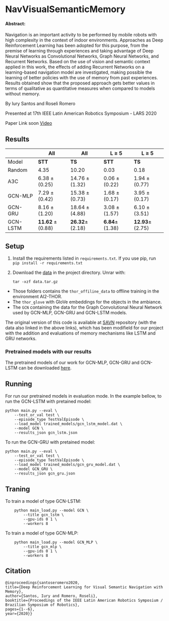 # NavVisualSemanticMemory

#### Abstract:
Navigation is an important activity to be performed by mobile robots with high complexity in the context of indoor environments. Approaches as Deep Reinforcement Learning has been adopted for this purpose, from the premise of learning through experiences and taking advantage of Deep Neural Networks as Convolutional Networks, Graph Neural Networks, and Recurrent Networks. Based on the use of vision and semantic context applied in this work, the effects of adding Recurrent Networks on a learning-based navigation model are investigated, making possible the learning of better policies with the use of memory from past experiences.  Results obtained show that the proposed approach gets better values in terms of qualitative as quantitative measures when compared to models without memory.

By Iury Santos and Roseli Romero

Presented at 17th IEEE Latin American Robotics Symposium - LARS 2020

Paper Link soon [Video](https://youtu.be/1hDLtMXapbg)


## Results

|          	| All               	| All              	| L ≥ 5           	| L ≥ 5            	|
|----------	|-------------------	|------------------	|-----------------	|------------------	|
| Model    	| **STT**           	| **TS**           	| **STT**         	| **TS**           	|
| Random   	| 4.35              	| 10.20            	| 0.03            	| 0.18             	|
| A3C      	| 6.38 ±(0.25)      	| 14.76 ±(1.32)    	| 0.06 ±(0.22)    	| 1.94 ±(0.77)     	|
| GCN-MLP  	| 7.29 ±(0.42)      	| 15.38 ±(0.73)    	| 1.68 ±(0.17)    	| 3.95 ±(0.17)     	|
| GCN-GRU  	| 8.16 ±(1.20)      	| 18.64 ±(4.88)    	| 3.08 ±(1.57)    	| 6.10 ±(3.51)     	|
| GCN-LSTM 	| **11.62** ±(0.88) 	| **26.32**±(2.18) 	| **6.84**±(1.38) 	| **12.93**±(2.75) 	|


## Setup

1. Install the requirements listed in ``requirements.txt``. If you use pip, run ``pip install -r requirements.txt``
2. Download the [data](https://prior-datasets.s3.us-east-2.amazonaws.com/savn/data.tar.gz) in the project directory. Unrar with:

    ``tar -xzf data.tar.gz``

- Those folders contains the ``thor_offiline_data`` to offline training in the environment AI2-THOR. 
- The ``thor_glove`` with GloVe embeddings for the objects in the ambiance.
- The ``GCN`` containing the data for the Graph Convolutional Neural Network used by GCN-MLP, GCN-GRU and GCN-LSTM models.

The original version of this code is available at [SAVN](https://github.com/allenai/savn) repository (with the data also linked in the above links), which has been modifield for our project with the addition and evaluations of memory mechanisms like LSTM and GRU networks.

### Pretrained models with our results
The pretrained models of our work for GCN-MLP, GCN-GRU and GCN-LSTM can be downloaded [here](https://drive.google.com/drive/folders/1uHMkef1BjHYi3cQarWkHnpikJIjwydcg?usp=sharing).

## Running

For run our pretrained models in evaluation mode. In the example bellow, to run the GCN-LSTM with pretained model:
    
    python main.py --eval \
        --test_or_val test \
        --episode_type TestValEpisode \
        --load_model trained_models/gcn_lstm_model.dat \
        --model GCN \
        --results_json gcn_lstm.json 

To run the GCN-GRU with pretained model:

    python main.py --eval \
        --test_or_val test \
        --episode_type TestValEpisode \
        --load_model trained_models/gcn_gru_model.dat \
        --model GCN_GRU \
        --results_json gcn_gru.json 


## Traning
To train a model of type GCN-LSTM:

        python main_load.py --model GCN \
            --title gcn_lstm \
            --gpu-ids 0 1 \
            --workers 8


To train a model of type GCN-MLP:

        python main_load.py --model GCN_MLP \
            --title gcn_mlp \
            --gpu-ids 0 1 \
            --workers 8

## Citation

    @inproceedings{santoseromero2020,
	title={Deep Reinforcement Learning for Visual Semantic Navigation with Memory},
	author={Santos, Iury and Romero, Roseli},
	booktitle={Proceedings of the IEEE Latin American Robotics Symposium / Brazilian Symposium of Robotics},
	pages={1--6},
	year={2020}}